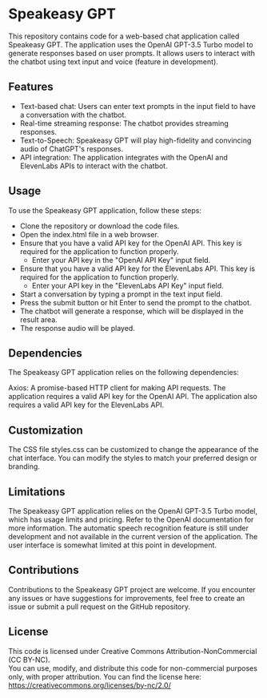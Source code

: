 # Speakeasy GPT
This repository contains code for a web-based chat application called Speakeasy GPT. The application uses the OpenAI GPT-3.5 Turbo model to generate responses based on user prompts. It allows users to interact with the chatbot using text input and voice (feature in development).

## Features

- Text-based chat: Users can enter text prompts in the input field to have a conversation with the chatbot.
- Real-time streaming response: The chatbot provides streaming responses.
- Text-to-Speech: Speakeasy GPT will play high-fidelity and convincing audio of ChatGPT's responses.
- API integration: The application integrates with the OpenAI and ElevenLabs APIs to interact with the chatbot.

## Usage
To use the Speakeasy GPT application, follow these steps:

- Clone the repository or download the code files.
- Open the index.html file in a web browser.
- Ensure that you have a valid API key for the OpenAI API. This key is required for the application to function properly.
  - Enter your API key in the "OpenAI API Key" input field.
- Ensure that you have a valid API key for the ElevenLabs API. This key is required for the application to function properly.
  - Enter your API key in the "ElevenLabs API Key" input field.
- Start a conversation by typing a prompt in the text input field.
- Press the submit button or hit Enter to send the prompt to the chatbot.
- The chatbot will generate a response, which will be displayed in the result area.
- The response audio will be played.

## Dependencies
The Speakeasy GPT application relies on the following dependencies:

Axios: A promise-based HTTP client for making API requests.
The application requires a valid API key for the OpenAI API.
The application also requires a valid API key for the ElevenLabs API.

## Customization
The CSS file styles.css can be customized to change the appearance of the chat interface. You can modify the styles to match your preferred design or branding.

## Limitations
The Speakeasy GPT application relies on the OpenAI GPT-3.5 Turbo model, which has usage limits and pricing. Refer to the OpenAI documentation for more information.
The automatic speech recognition feature is still under development and not available in the current version of the application.
The user interface is somewhat limited at this point in development.

## Contributions
Contributions to the Speakeasy GPT project are welcome. If you encounter any issues or have suggestions for improvements, feel free to create an issue or submit a pull request on the GitHub repository.

## License 
This code is licensed under Creative Commons Attribution-NonCommercial (CC BY-NC).  
You can use, modify, and distribute this code for non-commercial purposes only, with proper attribution.
You can find the license here:
https://creativecommons.org/licenses/by-nc/2.0/

